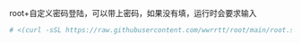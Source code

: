 root+自定义密码登陆，可以带上密码，如果没有填，运行时会要求输入

```bash 
# <(curl -sSL https://raw.githubusercontent.com/wwrrtt/root/main/root.sh) [PASSWORD]
